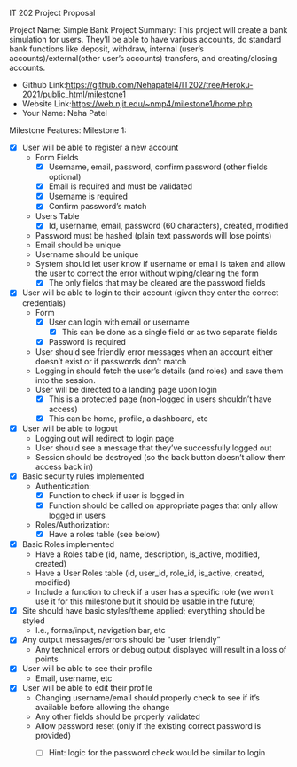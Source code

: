 IT 202 Project Proposal

Project Name: Simple Bank
Project Summary: This project will create a bank simulation for users. They’ll be able to have various accounts, do standard bank functions like deposit, withdraw, internal (user’s accounts)/external(other user’s accounts) transfers, and creating/closing accounts.
  - Github Link:https://github.com/Nehapatel4/IT202/tree/Heroku-2021/public_html/milestone1
  - Website Link:https://web.njit.edu/~nmp4/milestone1/home.php
  - Your Name: Neha Patel

Milestone Features:
       	Milestone 1:
- [X] User will be able to register a new account
  - Form Fields
    - [X] Username, email, password, confirm password (other fields optional)
    - [X] Email is required and must be validated
    - [X] Username is required
    - [X] Confirm password’s match
  - Users Table
    - [X] Id, username, email, password (60 characters), created, modified
  - Password must be hashed (plain text passwords will lose points)
  - Email should be unique
  - Username should be unique
  - System should let user know if username or email is taken and allow the user to correct the error without wiping/clearing the form
    - [X] The only fields that may be cleared are the password fields
- [X] User will be able to login to their account (given they enter the correct credentials)
  - Form
    - [X] User can login with email or username
       - [X] This can be done as a single field or as two separate fields
    - [X] Password is required
  - User should see friendly error messages when an account either doesn’t exist or if passwords don’t match
  - Logging in should fetch the user’s details (and roles) and save them into the session.
  - User will be directed to a landing page upon login
    - [X] This is a protected page (non-logged in users shouldn’t have access)
    - [X] This can be home, profile, a dashboard, etc
- [X] User will be able to logout
  - Logging out will redirect to login page
  - User should see a message that they’ve successfully logged out
  - Session should be destroyed (so the back button doesn’t allow them access back in)
- [X] Basic security rules implemented
  - Authentication:
    - [X] Function to check if user is logged in
    - [X] Function should be called on appropriate pages that only allow logged in users
  - Roles/Authorization:
    - [X] Have a roles table (see below)
- [X] Basic Roles implemented
  - Have a Roles table	(id, name, description, is_active, modified, created)
  - Have a User Roles table (id, user_id, role_id, is_active, created, modified)
  - Include a function to check if a user has a specific role (we won’t use it for this milestone but it should be usable in the future)
- [X] Site should have basic styles/theme applied; everything should be styled
  - I.e., forms/input, navigation bar, etc
- [X] Any output messages/errors should be “user friendly”
  - Any technical errors or debug output displayed will result in a loss of points
- [X] User will be able to see their profile
  - Email, username, etc
- [X] User will be able to edit their profile
  - Changing username/email should properly check to see if it’s available before allowing the change
  - Any other fields should be properly validated
  - Allow password reset (only if the existing correct password is provided)
    - [ ] Hint: logic for the password check would be similar to login
	
 

